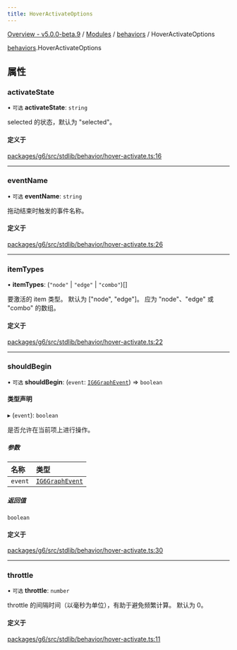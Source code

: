 ```yaml
---
title: HoverActivateOptions
---
```


[Overview - v5.0.0-beta.9](../../README.en.md) / [Modules](../../modules.en.md) / [behaviors](../../modules/behaviors.en.md) / HoverActivateOptions

[behaviors](../../modules/behaviors.en.md).HoverActivateOptions

## 属性

### activateState

• `可选` **activateState**: `string`

selected 的状态，默认为 "selected"。

#### 定义于

[packages/g6/src/stdlib/behavior/hover-activate.ts:16](https://github.com/antvis/G6/blob/61e525e59b/packages/g6/src/stdlib/behavior/hover-activate.ts#L16)

---

### eventName

• `可选` **eventName**: `string`

拖动结束时触发的事件名称。

#### 定义于

[packages/g6/src/stdlib/behavior/hover-activate.ts:26](https://github.com/antvis/G6/blob/61e525e59b/packages/g6/src/stdlib/behavior/hover-activate.ts#L26)

---

### itemTypes

• **itemTypes**: (`"node"` \| `"edge"` \| `"combo"`)[]

要激活的 item 类型。
默认为 ["node", "edge"]。
应为 "node"、"edge" 或 "combo" 的数组。

#### 定义于

[packages/g6/src/stdlib/behavior/hover-activate.ts:22](https://github.com/antvis/G6/blob/61e525e59b/packages/g6/src/stdlib/behavior/hover-activate.ts#L22)

---

### shouldBegin

• `可选` **shouldBegin**: (`event`: [`IG6GraphEvent`](IG6GraphEvent.en.md)) => `boolean`

#### 类型声明

▸ (`event`): `boolean`

是否允许在当前项上进行操作。

##### 参数

| 名称    | 类型                                   |
| :------ | :------------------------------------- |
| `event` | [`IG6GraphEvent`](IG6GraphEvent.en.md) |

##### 返回值

`boolean`

#### 定义于

[packages/g6/src/stdlib/behavior/hover-activate.ts:30](https://github.com/antvis/G6/blob/61e525e59b/packages/g6/src/stdlib/behavior/hover-activate.ts#L30)

---

### throttle

• `可选` **throttle**: `number`

throttle 的间隔时间（以毫秒为单位），有助于避免频繁计算。 默认为 0。

#### 定义于

[packages/g6/src/stdlib/behavior/hover-activate.ts:11](https://github.com/antvis/G6/blob/61e525e59b/packages/g6/src/stdlib/behavior/hover-activate.ts#L11)
